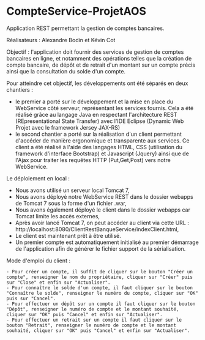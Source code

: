 # CompteService-ProjetAOS

Application REST permettant la gestion de comptes bancaires.

Réalisateurs : Alexandre Bodin et Kévin Cot

Objectif : l'application doit fournir des services de gestion de comptes bancaires en ligne, et notamment des opérations telles que la création de compte bancaire, de dépôt et de retrait d'un montant sur un compte précis ainsi que la consultation du solde d'un compte.

Pour atteindre cet objectif, les développements ont été séparés en deux chantiers : 
- le premier a porté sur le développement et la mise en place du WebService côté serveur, représentant les services fournis. Cela a été réalisé grâce au langage Java en respectant l'architecture REST (REpresentational State Transfer) avec l'IDE Eclipse (Dynamic Web Projet avec le framework Jersey JAX-RS) 
- le second chantier a porté sur la réalisation d'un client permettant d'accéder de manière ergonomique et transparente aux services. Ce client a été réalisé à l'aide des langages HTML, CSS (utilisation du framework d'interface Bootstrap) et Javascript (Jquery)  ainsi que de l'Ajax pour traiter les requêtes HTTP (Put,Get,Post) vers notre WebService.


Le déploiement en local :

 - Nous avons utilisé un serveur local Tomcat 7,
 - Nous avons déployé notre WebService REST dans le dossier webapps de Tomcat 7 sous la forme d'un fichier .war,
 - Nous avons également déployé le client dans le dossier webapps car Tomcat limite les accès externes,
 - Après avoir lancé Tomcat 7, on peut accéder au client via cette URL : http://localhost:8080/ClientRestBanqueService/indexClient.html,
 - Le client est maintenant prêt à être utilisé.
 - Un premier compte est automatiquement initialisé au premier démarrage de l'application afin de générer le fichier support de la sérialisation.

Mode d'emploi du client :
	
	- Pour créer un compte, il suffit de cliquer sur le bouton "Créer un compte", renseigner le nom du propriétaire, cliquer sur "Créer" puis sur "Close" et enfin sur "Actualiser".
	- Pour connaître le solde d'un compte, il faut cliquer sur le bouton "Connaître le solde", renseigner le numéro du compte, cliquer sur "OK" puis sur "Cancel".
	- Pour effectuer un dépôt sur un compte il faut cliquer sur le bouton "Dépôt", renseigner le numéro de compte et le montant souhaité, cliquer sur "OK" puis "Cancel" et enfin sur "Actualiser".
	- Pour effectuer un retrait sur un compte il faut cliquer sur le bouton "Retrait", renseigner le numéro de compte et le montant souhaité, cliquer sur "OK" puis "Cancel" et enfin sur "Actualiser".